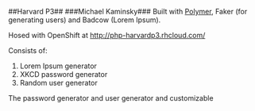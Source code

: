 ##Harvard P3##
###Michael Kaminsky###
Built with <a href="http://polymer-project.org">Polymer</a>, Faker (for generating users) and Badcow (Lorem Ipsum).

Hosed with OpenShift at <a href="http://php-harvardp3.rhcloud.com/">http://php-harvardp3.rhcloud.com/</a>

Consists of:
<ol>
	<li>Lorem Ipsum generator</li>
	<li>XKCD password generator</li>
	<li>Random user generator</li>
</ol>

The password generator and user generator and customizable